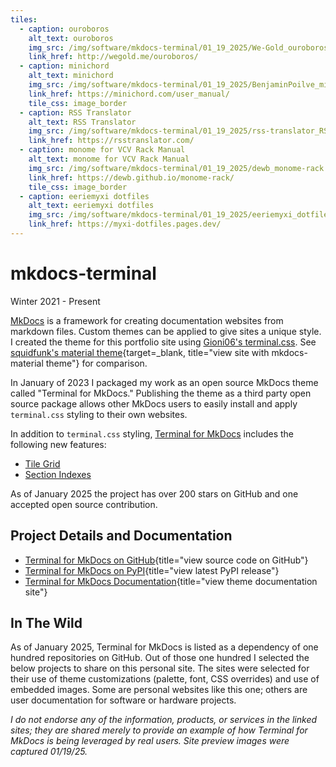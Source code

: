 ```yaml
---
tiles:
  - caption: ouroboros
    alt_text: ouroboros
    img_src: /img/software/mkdocs-terminal/01_19_2025/We-Gold_ouroboros.png
    link_href: http://wegold.me/ouroboros/
  - caption: minichord
    alt_text: minichord
    img_src: /img/software/mkdocs-terminal/01_19_2025/BenjaminPoilve_minichord.png
    link_href: https://minichord.com/user_manual/
    tile_css: image_border
  - caption: RSS Translator
    alt_text: RSS Translator
    img_src: /img/software/mkdocs-terminal/01_19_2025/rss-translator_RSS-Translator.png
    link_href: https://rsstranslator.com/
  - caption: monome for VCV Rack Manual
    alt_text: monome for VCV Rack Manual
    img_src: /img/software/mkdocs-terminal/01_19_2025/dewb_monome-rack.png
    link_href: https://dewb.github.io/monome-rack/
    tile_css: image_border
  - caption: eeriemyxi dotfiles
    alt_text: eeriemyxi dotfiles
    img_src: /img/software/mkdocs-terminal/01_19_2025/eeriemyxi_dotfiles.png
    link_href: https://myxi-dotfiles.pages.dev/
---
```

<style>
  .image_border a img {
    border: solid;
    border-width: thin;
    border-color: var(--secondary-color);
  }
</style>

# mkdocs-terminal
Winter 2021 - Present

[MkDocs] is a framework for creating documentation websites from markdown files.  Custom themes can be applied to give sites a unique style.  I created the theme for this portfolio site using [Gioni06's terminal.css].  See [squidfunk's material theme]{target=_blank, title="view site with mkdocs-material theme"} for comparison.

In January of 2023 I packaged my work as an open source MkDocs theme called "Terminal for MkDocs."  Publishing the theme as a third party open source package allows other MkDocs users to easily install and apply `terminal.css` styling to their own websites.  

In addition to `terminal.css` styling, [Terminal for MkDocs] includes the following new features:  

- [Tile Grid](https://ntno.github.io/mkdocs-terminal/tile-grid/)
- [Section Indexes](https://ntno.github.io/mkdocs-terminal/navigation/section-indexes/)

As of January 2025 the project has over 200 stars on GitHub and one accepted open source contribution.

## Project Details and Documentation
- [Terminal for MkDocs on GitHub][Terminal for MkDocs]{title="view source code on GitHub"}  
- [Terminal for MkDocs on PyPI]{title="view latest PyPI release"}  
- [Terminal for MkDocs Documentation]{title="view theme documentation site"}  

## In The Wild

As of January 2025, Terminal for MkDocs is listed as a dependency of one hundred repositories on GitHub.  Out of those one hundred I selected the below projects to share on this personal site.  The sites were selected for their use of theme customizations (palette, font, CSS overrides) and use of embedded images.  Some are personal websites like this one; others are user documentation for software or hardware projects.  

*I do not endorse any of the information, products, or services in the linked sites; they are shared merely to provide an example of how Terminal for MkDocs is being leveraged by real users.  Site preview images were captured 01/19/25.*


[MkDocs]: https://www.mkdocs.org/
[Gioni06's terminal.css]: https://github.com/Gioni06/terminal.css
[squidfunk's material theme]: https://squidfunk.github.io/mkdocs-material/getting-started/
[Terminal for MkDocs]: https://github.com/ntno/mkdocs-terminal
[Terminal for MkDocs on PyPI]: https://pypi.org/project/mkdocs-terminal
[Terminal for MkDocs Documentation]: https://ntno.github.io/mkdocs-terminal